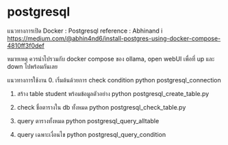 # postgresql

แนวทางการเปิด Docker : Postgresql
reference : Abhinand i
https://medium.com/@abhin4nd6/install-postgres-using-docker-compose-4810ff3f0def

หมายเหตุ ควรนำไปรวมกับ docker compose ของ ollama, open webUI เพื่อที่ up และ down ไปพร้อมกันเลย

แนวทางการใช้งาน
0. เริ่มต้นด้วยการ check condition
python postgresql_connection

1. สร้าง table student พร้อมข้อมูลตัวอย่าง
python postgresql_create_table.py

2. check ชื่อตารางใน db ทั้งหมด
python postgresql_check_table.py

3. query ตารางทั้งหมด
python postgresql_query_alltable

4. query เฉพาะเงื่อนไข
python postgresql_query_condition

